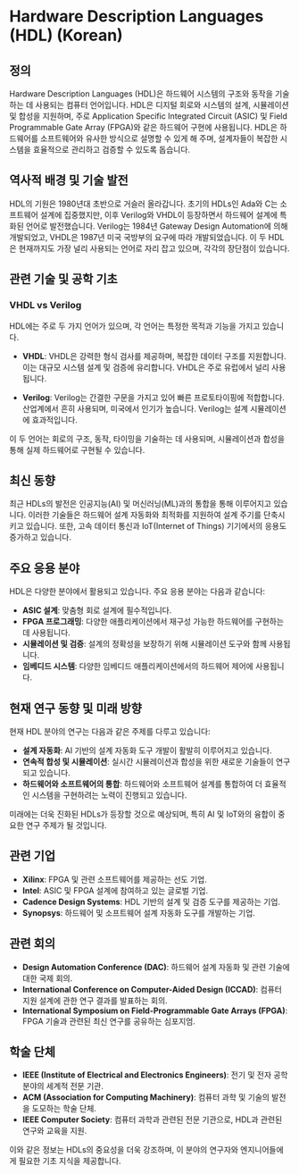 # Hardware Description Languages (HDL) (Korean)

## 정의

Hardware Description Languages (HDL)은 하드웨어 시스템의 구조와 동작을 기술하는 데 사용되는 컴퓨터 언어입니다. HDL은 디지털 회로와 시스템의 설계, 시뮬레이션 및 합성을 지원하며, 주로 Application Specific Integrated Circuit (ASIC) 및 Field Programmable Gate Array (FPGA)와 같은 하드웨어 구현에 사용됩니다. HDL은 하드웨어를 소프트웨어와 유사한 방식으로 설명할 수 있게 해 주며, 설계자들이 복잡한 시스템을 효율적으로 관리하고 검증할 수 있도록 돕습니다.

## 역사적 배경 및 기술 발전

HDL의 기원은 1980년대 초반으로 거슬러 올라갑니다. 초기의 HDLs인 Ada와 C는 소프트웨어 설계에 집중했지만, 이후 Verilog와 VHDL이 등장하면서 하드웨어 설계에 특화된 언어로 발전했습니다. Verilog는 1984년 Gateway Design Automation에 의해 개발되었고, VHDL은 1987년 미국 국방부의 요구에 따라 개발되었습니다. 이 두 HDL은 현재까지도 가장 널리 사용되는 언어로 자리 잡고 있으며, 각각의 장단점이 있습니다.

## 관련 기술 및 공학 기초

### VHDL vs Verilog

HDL에는 주로 두 가지 언어가 있으며, 각 언어는 특정한 목적과 기능을 가지고 있습니다.

- **VHDL**: VHDL은 강력한 형식 검사를 제공하며, 복잡한 데이터 구조를 지원합니다. 이는 대규모 시스템 설계 및 검증에 유리합니다. VHDL은 주로 유럽에서 널리 사용됩니다.

- **Verilog**: Verilog는 간결한 구문을 가지고 있어 빠른 프로토타이핑에 적합합니다. 산업계에서 흔히 사용되며, 미국에서 인기가 높습니다. Verilog는 설계 시뮬레이션에 효과적입니다.

이 두 언어는 회로의 구조, 동작, 타이밍을 기술하는 데 사용되며, 시뮬레이션과 합성을 통해 실제 하드웨어로 구현될 수 있습니다.

## 최신 동향

최근 HDLs의 발전은 인공지능(AI) 및 머신러닝(ML)과의 통합을 통해 이루어지고 있습니다. 이러한 기술들은 하드웨어 설계 자동화와 최적화를 지원하여 설계 주기를 단축시키고 있습니다. 또한, 고속 데이터 통신과 IoT(Internet of Things) 기기에서의 응용도 증가하고 있습니다.

## 주요 응용 분야

HDL은 다양한 분야에서 활용되고 있습니다. 주요 응용 분야는 다음과 같습니다:

- **ASIC 설계**: 맞춤형 회로 설계에 필수적입니다.
- **FPGA 프로그래밍**: 다양한 애플리케이션에서 재구성 가능한 하드웨어를 구현하는 데 사용됩니다.
- **시뮬레이션 및 검증**: 설계의 정확성을 보장하기 위해 시뮬레이션 도구와 함께 사용됩니다.
- **임베디드 시스템**: 다양한 임베디드 애플리케이션에서의 하드웨어 제어에 사용됩니다.

## 현재 연구 동향 및 미래 방향

현재 HDL 분야의 연구는 다음과 같은 주제를 다루고 있습니다:

- **설계 자동화**: AI 기반의 설계 자동화 도구 개발이 활발히 이루어지고 있습니다.
- **연속적 합성 및 시뮬레이션**: 실시간 시뮬레이션과 합성을 위한 새로운 기술들이 연구되고 있습니다.
- **하드웨어와 소프트웨어의 통합**: 하드웨어와 소프트웨어 설계를 통합하여 더 효율적인 시스템을 구현하려는 노력이 진행되고 있습니다.

미래에는 더욱 진화된 HDLs가 등장할 것으로 예상되며, 특히 AI 및 IoT와의 융합이 중요한 연구 주제가 될 것입니다.

## 관련 기업

- **Xilinx**: FPGA 및 관련 소프트웨어를 제공하는 선도 기업.
- **Intel**: ASIC 및 FPGA 설계에 참여하고 있는 글로벌 기업.
- **Cadence Design Systems**: HDL 기반의 설계 및 검증 도구를 제공하는 기업.
- **Synopsys**: 하드웨어 및 소프트웨어 설계 자동화 도구를 개발하는 기업.

## 관련 회의

- **Design Automation Conference (DAC)**: 하드웨어 설계 자동화 및 관련 기술에 대한 국제 회의.
- **International Conference on Computer-Aided Design (ICCAD)**: 컴퓨터 지원 설계에 관한 연구 결과를 발표하는 회의.
- **International Symposium on Field-Programmable Gate Arrays (FPGA)**: FPGA 기술과 관련된 최신 연구를 공유하는 심포지엄.

## 학술 단체

- **IEEE (Institute of Electrical and Electronics Engineers)**: 전기 및 전자 공학 분야의 세계적 전문 기관.
- **ACM (Association for Computing Machinery)**: 컴퓨터 과학 및 기술의 발전을 도모하는 학술 단체.
- **IEEE Computer Society**: 컴퓨터 과학과 관련된 전문 기관으로, HDL과 관련된 연구와 교육을 지원.

이와 같은 정보는 HDLs의 중요성을 더욱 강조하며, 이 분야의 연구자와 엔지니어들에게 필요한 기초 지식을 제공합니다.